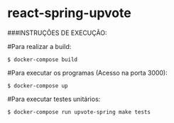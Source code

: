 # react-spring-upvote

###INSTRUÇÕES DE EXECUÇÃO:

#Para realizar a build:

`$ docker-compose build`

#Para executar os programas (Acesso na porta 3000):

`$ docker-compose up`

#Para executar testes unitários:

`$ docker-compose run upvote-spring make tests `

